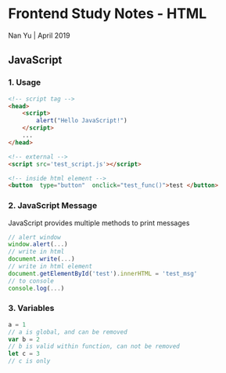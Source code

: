# Frontend Study Notes - HTML  
Nan Yu | April 2019   
  
## JavaScript
### 1. Usage

```html
<!-- script tag -->
<head>
	<script> 
		alert("Hello JavaScript!")
	</script>
	...
</head>

<!-- external -->
<script src='test_script.js'></script>

<!-- inside html element -->
<button  type="button"  onclick="test_func()">test </button>
```
### 2. JavaScript Message
JavaScript provides multiple methods to print messages
```javascript
// alert window
window.alert(...)
// write in html
document.write(...)
// write in html element
document.getElementById('test').innerHTML = 'test_msg'
// to console
console.log(...)
```

### 3. Variables
```javascript
a = 1
// a is global, and can be removed
var b = 2
// b is valid within function, can not be removed
let c = 3
// c is only  
```


<!--stackedit_data:
eyJoaXN0b3J5IjpbMTcxODY0NDQxNSwtMTk3ODA5MjA3OSwtOT
IwMDAyODkwLDEzOTI5MTM2NTcsLTE4MjI4MTczODVdfQ==
-->